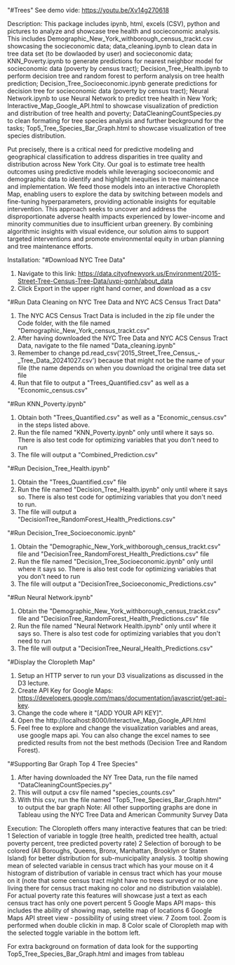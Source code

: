 "#Trees" 
See demo vide: https://youtu.be/Xv14g270618

Description: This package includes ipynb, html, excels (CSV), python and pictures to analyze and showcase tree health and socieconomic analysis. This includes Demographic_New_York_withborough_census_trackt.csv showcasing the socieconomic data; data_cleaning.ipynb to clean data in tree data set (to be dowlaoded by user) and socieconomic data; KNN_Poverty.ipynb to generate predictions for nearest neighbor model for socieconomic data (poverty by census tract); Decision_Tree_Health.ipynb to perform decision tree and random forest to perform analysis on tree health prediction; Decision_Tree_Socioeconomic.ipynb  generate predictions for decision tree for socieconomic data (poverty by census tract); Neural Network.ipynb to use Neural Network to predict tree health in New York; Interactive_Map_Google_API.html to showcase visualization of prediction and distribution of tree health and poverty; DataCleaningCountSpecies.py to clean formating for tree species analysis and further beckground for the tasks; Top5_Tree_Species_Bar_Graph.html to showcase visualization of tree species distribution.

Put precisely, there is a critical need for predictive modeling and geographical classification to address disparities in tree quality and distribution across New York City. Our goal is to estimate tree health outcomes using predictive models while leveraging socioeconomic and demographic data to identify and highlight inequities in tree maintenance and implementation. We feed those models into an interactive Choropleth Map, enabling users to explore the data by switching between models and fine-tuning hyperparameters, providing actionable insights for equitable intervention. This approach seeks to uncover and address the disproportionate adverse health impacts experienced by lower-income and minority communities due to insufficient urban greenery. By combining algorithmic insights with visual evidence, our solution aims to support targeted interventions and promote environmental equity in urban planning and tree maintenance efforts.


Installation:
"#Download NYC Tree Data"
1. Navigate to this link: https://data.cityofnewyork.us/Environment/2015-Street-Tree-Census-Tree-Data/uvpi-gqnh/about_data
2. Click Export in the upper right hand corner, and download as a csv
    
"#Run Data Cleaning on NYC Tree Data and NYC ACS Census Tract Data"
1. The NYC ACS Census Tract Data is included in the zip file under the Code folder, with the file named "Demographic_New_York_census_trackt.csv"
2. After having downloaded the NYC Tree Data and NYC ACS Census Tract Data, navigate to the file named "Data_cleaning.ipynb"
3. Remember to change pd.read_csv('2015_Street_Tree_Census_-_Tree_Data_20241027.csv') because that might not be the name of your file (the name depends on when you download the original tree data set file
4. Run that file to output a "Trees_Quantified.csv" as well as a "Economic_census.csv"

"#Run KNN_Poverty.ipynb"
1. Obtain both "Trees_Quantified.csv" as well as a "Economic_census.csv" in the steps listed above.
2. Run the file named "KNN_Poverty.ipynb" only until where it says so. There is also test code for optimizing variables that you don't need to run
3. The file will output a "Combined_Prediction.csv"

"#Run Decision_Tree_Health.ipynb"
1. Obtain the "Trees_Quantified.csv" file
2. Run the file named "Decision_Tree_Health.ipynb" only until where it says so. There is also test code for optimizing variables that you don't need to run.
3. The file will output a "DecisionTree_RandomForest_Health_Predictions.csv"

"#Run Decision_Tree_Socioeconomic.ipynb"
1. Obtain the "Demographic_New_York_withborough_census_trackt.csv" file and "DecisionTree_RandomForest_Health_Predictions.csv" file
2. Run the file named "Decision_Tree_Socioeconomic.ipynb" only until where it says so. There is also test code for optimizing variables that you don't need to run
3. The file will output a "DecisionTree_Socioeconomic_Predictions.csv"

"#Run Neural Network.ipynb"
1. Obtain the "Demographic_New_York_withborough_census_trackt.csv" file and "DecisionTree_RandomForest_Health_Predictions.csv" file
2. Run the file named "Neural Network Health.ipynb" only until where it says so. There is also test code for optimizing variables that you don't need to run
3. The file will output a "DecisionTree_Neural_Health_Predictions.csv"

"#Display the Cloropleth Map"
1. Setup an HTTP server to run your D3 visualizations as discussed in the D3 lecture.
2. Create API Key for Google Maps: https://developers.google.com/maps/documentation/javascript/get-api-key.
3. Change the code where it "[ADD YOUR API KEY]".
4. Open the http://localhost:8000/Interactive_Map_Google_API.html
5. Feel free to explore and change the visualization variables and areas, use google maps api. You can also change the excel names to see predicted results from not the best methods (Decision Tree and Random Forest).

"#Supporting Bar Graph Top 4 Tree Species"
1. After having downloaded the NY Tree Data, run the file named "DataCleaningCountSpecies.py"
2. This will output a csv file named "species_counts.csv"
3. With this csv, run the file named "Top5_Tree_Species_Bar_Graph.html" to output the bar graph
Note: All other supporting graphs are done in Tableau using the NYC Tree Data and American Community Survey Data

Execution: The Cloropleth offers many interactive features that can be tried:
1 Selection of variable in toggle (tree health, predicted tree health, actual poverty percent, tree predicted poverty rate)
2 Selection of borough to be colored (All Boroughs, Queens, Bronx, Manhattan, Brooklyn or Staten Island) for better distribution for sub-municipality analysis.
3 tooltip showing mean of selected variable in census tract which has your mouse on it
4 histogram of distribution of variable in census tract which has your mouse on it (note that some census tract might have no trees surveyd or no one living there for census tract making no color and no distribution vaialable). For actual poverty rate this features will showcase just a text as each census tract has only one povert percent
5 Google Maps API maps- this includes the ability of showing map, setelite map of locations 
6 Google Maps API street view - possibility of using street view.
7 Zoom tool. Zoom is performed when double clickin in map.
8 Color scale of Cloropleth map with the selected toggle variable in the bottom left. 

For extra background on formation of data look for the supporting Top5_Tree_Species_Bar_Graph.html and images from tableau
